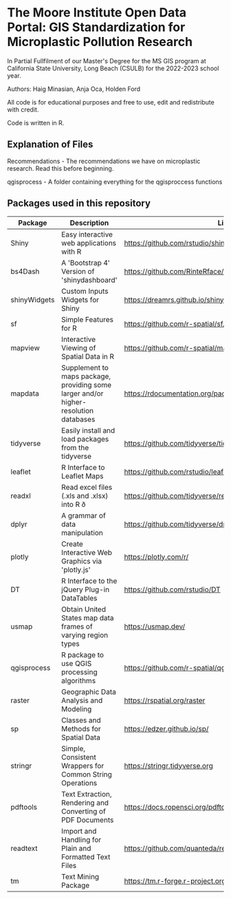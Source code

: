 # The Moore Institute Open Data Portal: GIS Standardization for Microplastic Pollution Research 

In Partial Fullfilment of our Master's Degree for the MS GIS program at California State University, Long Beach (CSULB) for the 2022-2023 school year.

Authors: Haig Minasian, Anja Oca, Holden Ford

All code is for educational purposes and free to use, edit and redistribute with credit.

Code is written in R.

## Explanation of Files

Recommendations - The recommendations we have on microplastic research. Read this before beginning.

qgisprocess - A folder containing everything for the qgisproccess functions



## Packages used in this repository

| Package | Description | Link
| ------- | ------------- | ----- |
| Shiny | Easy interactive web applications with R | https://github.com/rstudio/shiny |
| bs4Dash | A 'Bootstrap 4' Version of 'shinydashboard' | https://github.com/RinteRface/bs4Dash |
| shinyWidgets | Custom Inputs Widgets for Shiny | https://dreamrs.github.io/shinyWidgets/ |
| sf | Simple Features for R | https://github.com/r-spatial/sf/|
| mapview | Interactive Viewing of Spatial Data in R | https://github.com/r-spatial/mapview |
| mapdata | Supplement to maps package, providing some larger and/or higher-resolution databases | https://rdocumentation.org/packages/mapdata/versions/2.3.1 |
| tidyverse | Easily install and load packages from the tidyverse | https://github.com/tidyverse/tidyverse |
| leaflet | R Interface to Leaflet Maps | https://github.com/rstudio/leaflet |
| readxl | Read excel files (.xls and .xlsx) into R ð | https://github.com/tidyverse/readxl |
| dplyr | A grammar of data manipulation | https://github.com/tidyverse/dplyr |
| plotly|Create Interactive Web Graphics via 'plotly.js'|https://plotly.com/r/
DT|R Interface to the jQuery Plug-in DataTables|https://github.com/rstudio/DT
usmap|Obtain United States map data frames of varying region types|https://usmap.dev/ 
qgisprocess|R package to use QGIS processing algorithms|https://github.com/r-spatial/qgisprocess 
raster|Geographic Data Analysis and Modeling|https://rspatial.org/raster
sp | Classes and Methods for Spatial Data|https://edzer.github.io/sp/
stringr|Simple, Consistent Wrappers for Common String Operations|https://stringr.tidyverse.org
pdftools|Text Extraction, Rendering and Converting of PDF Documents|https://docs.ropensci.org/pdftools/ 
readtext|Import and Handling for Plain and Formatted Text Files|https://github.com/quanteda/readtext
tm|Text Mining Package|https://tm.r-forge.r-project.org/


